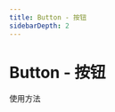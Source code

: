 ```yaml
---
title: Button - 按钮
sidebarDepth: 2
---
```


# Button - 按钮

使用方法
<ClientOnly>
    <button-demo />
</ClientOnly>